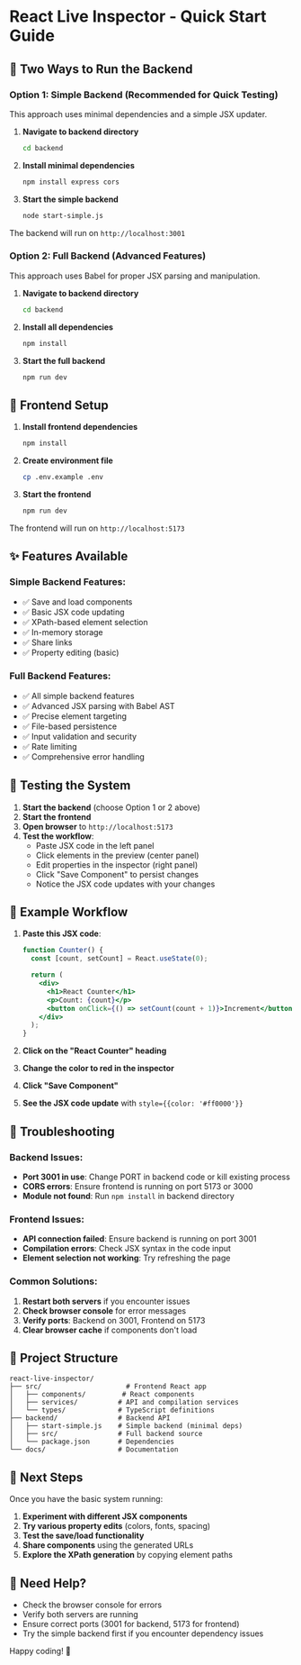 # React Live Inspector - Quick Start Guide

## 🚀 Two Ways to Run the Backend

### Option 1: Simple Backend (Recommended for Quick Testing)

This approach uses minimal dependencies and a simple JSX updater.

1. **Navigate to backend directory**

   ```bash
   cd backend
   ```

2. **Install minimal dependencies**

   ```bash
   npm install express cors
   ```

3. **Start the simple backend**
   ```bash
   node start-simple.js
   ```

The backend will run on `http://localhost:3001`

### Option 2: Full Backend (Advanced Features)

This approach uses Babel for proper JSX parsing and manipulation.

1. **Navigate to backend directory**

   ```bash
   cd backend
   ```

2. **Install all dependencies**

   ```bash
   npm install
   ```

3. **Start the full backend**
   ```bash
   npm run dev
   ```

## 🎯 Frontend Setup

1. **Install frontend dependencies**

   ```bash
   npm install
   ```

2. **Create environment file**

   ```bash
   cp .env.example .env
   ```

3. **Start the frontend**
   ```bash
   npm run dev
   ```

The frontend will run on `http://localhost:5173`

## ✨ Features Available

### Simple Backend Features:

- ✅ Save and load components
- ✅ Basic JSX code updating
- ✅ XPath-based element selection
- ✅ In-memory storage
- ✅ Share links
- ✅ Property editing (basic)

### Full Backend Features:

- ✅ All simple backend features
- ✅ Advanced JSX parsing with Babel AST
- ✅ Precise element targeting
- ✅ File-based persistence
- ✅ Input validation and security
- ✅ Rate limiting
- ✅ Comprehensive error handling

## 🧪 Testing the System

1. **Start the backend** (choose Option 1 or 2 above)
2. **Start the frontend**
3. **Open browser** to `http://localhost:5173`
4. **Test the workflow**:
   - Paste JSX code in the left panel
   - Click elements in the preview (center panel)
   - Edit properties in the inspector (right panel)
   - Click "Save Component" to persist changes
   - Notice the JSX code updates with your changes

## 🎨 Example Workflow

1. **Paste this JSX code**:

   ```jsx
   function Counter() {
     const [count, setCount] = React.useState(0);

     return (
       <div>
         <h1>React Counter</h1>
         <p>Count: {count}</p>
         <button onClick={() => setCount(count + 1)}>Increment</button>
       </div>
     );
   }
   ```

2. **Click on the "React Counter" heading**
3. **Change the color to red in the inspector**
4. **Click "Save Component"**
5. **See the JSX code update** with `style={{color: '#ff0000'}}`

## 🔧 Troubleshooting

### Backend Issues:

- **Port 3001 in use**: Change PORT in backend code or kill existing process
- **CORS errors**: Ensure frontend is running on port 5173 or 3000
- **Module not found**: Run `npm install` in backend directory

### Frontend Issues:

- **API connection failed**: Ensure backend is running on port 3001
- **Compilation errors**: Check JSX syntax in the code input
- **Element selection not working**: Try refreshing the page

### Common Solutions:

1. **Restart both servers** if you encounter issues
2. **Check browser console** for error messages
3. **Verify ports**: Backend on 3001, Frontend on 5173
4. **Clear browser cache** if components don't load

## 📁 Project Structure

```
react-live-inspector/
├── src/                     # Frontend React app
│   ├── components/         # React components
│   ├── services/          # API and compilation services
│   └── types/             # TypeScript definitions
├── backend/               # Backend API
│   ├── start-simple.js    # Simple backend (minimal deps)
│   ├── src/               # Full backend source
│   └── package.json       # Dependencies
└── docs/                  # Documentation
```

## 🎯 Next Steps

Once you have the basic system running:

1. **Experiment with different JSX components**
2. **Try various property edits** (colors, fonts, spacing)
3. **Test the save/load functionality**
4. **Share components** using the generated URLs
5. **Explore the XPath generation** by copying element paths

## 🤝 Need Help?

- Check the browser console for errors
- Verify both servers are running
- Ensure correct ports (3001 for backend, 5173 for frontend)
- Try the simple backend first if you encounter dependency issues

Happy coding! 🎉
